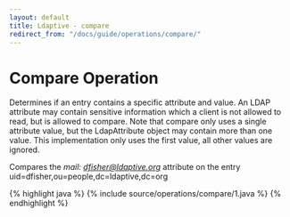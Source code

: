 ```yaml
---
layout: default
title: Ldaptive - compare
redirect_from: "/docs/guide/operations/compare/"
---
```


# Compare Operation

Determines if an entry contains a specific attribute and value. An LDAP attribute may contain sensitive information which a client is not allowed to read, but is allowed to compare. Note that compare only uses a single attribute value, but the LdapAttribute object may contain more than one value. This implementation only uses the first value, all other values are ignored.

Compares the *mail: dfisher@ldaptive.org* attribute on the entry uid=dfisher,ou=people,dc=ldaptive,dc=org

{% highlight java %}
{% include source/operations/compare/1.java %}
{% endhighlight %}

